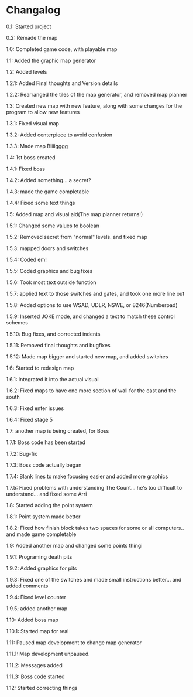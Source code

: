 # Changalog

0.1: Started project

0.2: Remade the map

1.0: Completed game code, with playable map

1.1: Added the graphic map generator

1.2: Added levels

1.2.1: Added Final thoughts and Version details

1.2.2: Rearranged the tiles of the map generator, and removed map planner

1.3: Created new map with new feature, along with some changes for the program to allow new features

1.3.1: Fixed visual map

1.3.2: Added centerpiece to avoid confusion

1.3.3: Made map Biiiigggg

1.4: 1st boss created

1.4.1: Fixed boss

1.4.2: Added something... a secret?

1.4.3: made the game completable

1.4.4: Fixed some text things

1.5: Added map and visual aid(The map planner returns!)

1.5.1: Changed some values to boolean

1.5.2: Removed secret from "normal" levels. and fixed map

1.5.3: mapped doors and switches

1.5.4: Coded em!

1.5.5: Coded graphics and bug fixes

1.5.6: Took most text outside function

1.5.7: applied text to those switches and gates, and took one more line out

1.5.8: Added options to use WSAD, UDLR, NSWE, or 8246(Numberpad)

1.5.9: Inserted JOKE mode, and changed a text to match these control schemes

1.5.10: Bug fixes, and corrected indents

1.5.11: Removed final thoughts and bugfixes

1.5.12: Made map bigger and started new map, and added switches

1.6: Started to redesign map

1.6.1: Integrated it into the actual visual

1.6.2: Fixed maps to have one more section of wall for the east and the south

1.6.3: Fixed enter issues

1.6.4: Fixed stage 5

1.7: another map is being created, for Boss

1.7.1: Boss code has been started

1.7.2: Bug-fix

1.7.3: Boss code actually began

1.7.4: Blank lines to make focusing easier and added more graphics

1.7.5: Fixed problems with understanding The Count... he's too difficult to understand... and fixed some Arri

1.8: Started adding the point system

1.8.1: Point system made better

1.8.2: Fixed how finish block takes two spaces for some or all computers.. and made game completable

1.9: Added another map and changed some points thingi

1.9.1: Programing death pits

1.9.2: Added graphics for pits

1.9.3: Fixed one of the switches and made small instructions better... and added comments

1.9.4: Fixed level counter

1.9.5; added another map

1.10: Added boss map

1.10.1: Started map for real

1.11: Paused map development to change map generator

1.11.1: Map development unpaused.

1.11.2: Messages added

1.11.3: Boss code started

1.12: Started correcting things

